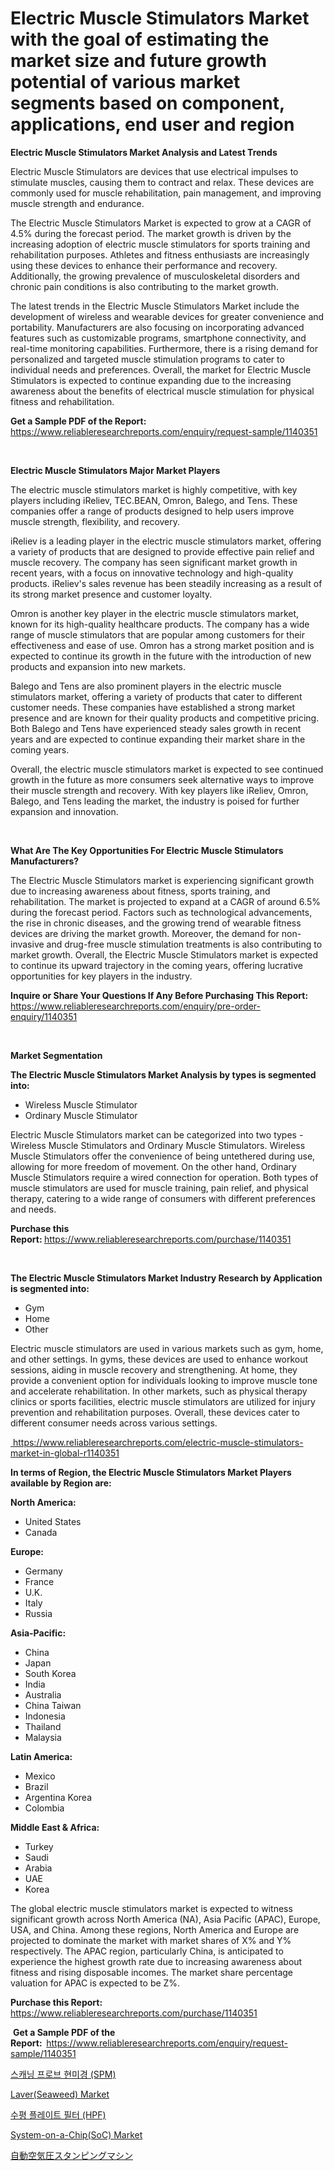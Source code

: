 <p><h1>Electric Muscle Stimulators Market with the goal of estimating the market size and future growth potential of various market segments based on component, applications, end user and region</h1></p><p><strong>Electric Muscle Stimulators Market Analysis and Latest Trends</strong></p>
<p><p>Electric Muscle Stimulators are devices that use electrical impulses to stimulate muscles, causing them to contract and relax. These devices are commonly used for muscle rehabilitation, pain management, and improving muscle strength and endurance.</p><p>The Electric Muscle Stimulators Market is expected to grow at a CAGR of 4.5% during the forecast period. The market growth is driven by the increasing adoption of electric muscle stimulators for sports training and rehabilitation purposes. Athletes and fitness enthusiasts are increasingly using these devices to enhance their performance and recovery. Additionally, the growing prevalence of musculoskeletal disorders and chronic pain conditions is also contributing to the market growth.</p><p>The latest trends in the Electric Muscle Stimulators Market include the development of wireless and wearable devices for greater convenience and portability. Manufacturers are also focusing on incorporating advanced features such as customizable programs, smartphone connectivity, and real-time monitoring capabilities. Furthermore, there is a rising demand for personalized and targeted muscle stimulation programs to cater to individual needs and preferences. Overall, the market for Electric Muscle Stimulators is expected to continue expanding due to the increasing awareness about the benefits of electrical muscle stimulation for physical fitness and rehabilitation.</p></p>
<p><strong>Get a Sample PDF of the Report:&nbsp;</strong> <a href="https://www.reliableresearchreports.com/enquiry/request-sample/1140351">https://www.reliableresearchreports.com/enquiry/request-sample/1140351</a></p>
<p>&nbsp;</p>
<p><strong>Electric Muscle Stimulators Major Market Players</strong></p>
<p><p>The electric muscle stimulators market is highly competitive, with key players including iReliev, TEC.BEAN, Omron, Balego, and Tens. These companies offer a range of products designed to help users improve muscle strength, flexibility, and recovery.</p><p>iReliev is a leading player in the electric muscle stimulators market, offering a variety of products that are designed to provide effective pain relief and muscle recovery. The company has seen significant market growth in recent years, with a focus on innovative technology and high-quality products. iReliev's sales revenue has been steadily increasing as a result of its strong market presence and customer loyalty.</p><p>Omron is another key player in the electric muscle stimulators market, known for its high-quality healthcare products. The company has a wide range of muscle stimulators that are popular among customers for their effectiveness and ease of use. Omron has a strong market position and is expected to continue its growth in the future with the introduction of new products and expansion into new markets.</p><p>Balego and Tens are also prominent players in the electric muscle stimulators market, offering a variety of products that cater to different customer needs. These companies have established a strong market presence and are known for their quality products and competitive pricing. Both Balego and Tens have experienced steady sales growth in recent years and are expected to continue expanding their market share in the coming years.</p><p>Overall, the electric muscle stimulators market is expected to see continued growth in the future as more consumers seek alternative ways to improve their muscle strength and recovery. With key players like iReliev, Omron, Balego, and Tens leading the market, the industry is poised for further expansion and innovation.</p></p>
<p>&nbsp;</p>
<p><strong>What Are The Key Opportunities For Electric Muscle Stimulators Manufacturers?</strong></p>
<p><p>The Electric Muscle Stimulators market is experiencing significant growth due to increasing awareness about fitness, sports training, and rehabilitation. The market is projected to expand at a CAGR of around 6.5% during the forecast period. Factors such as technological advancements, the rise in chronic diseases, and the growing trend of wearable fitness devices are driving the market growth. Moreover, the demand for non-invasive and drug-free muscle stimulation treatments is also contributing to market growth. Overall, the Electric Muscle Stimulators market is expected to continue its upward trajectory in the coming years, offering lucrative opportunities for key players in the industry.</p></p>
<p><strong>Inquire or Share Your Questions If Any Before Purchasing This Report:</strong> <a href="https://www.reliableresearchreports.com/enquiry/pre-order-enquiry/1140351">https://www.reliableresearchreports.com/enquiry/pre-order-enquiry/1140351</a></p>
<p>&nbsp;</p>
<p><strong>Market Segmentation</strong></p>
<p><strong>The Electric Muscle Stimulators Market Analysis by types is segmented into:</strong></p>
<p><ul><li>Wireless Muscle Stimulator</li><li>Ordinary Muscle Stimulator</li></ul></p>
<p><p>Electric Muscle Stimulators market can be categorized into two types - Wireless Muscle Stimulators and Ordinary Muscle Stimulators. Wireless Muscle Stimulators offer the convenience of being untethered during use, allowing for more freedom of movement. On the other hand, Ordinary Muscle Stimulators require a wired connection for operation. Both types of muscle stimulators are used for muscle training, pain relief, and physical therapy, catering to a wide range of consumers with different preferences and needs.</p></p>
<p><strong>Purchase this Report:&nbsp;</strong><a href="https://www.reliableresearchreports.com/purchase/1140351">https://www.reliableresearchreports.com/purchase/1140351</a></p>
<p>&nbsp;</p>
<p><strong>The Electric Muscle Stimulators Market Industry Research by Application is segmented into:</strong></p>
<p><ul><li>Gym</li><li>Home</li><li>Other</li></ul></p>
<p><p>Electric muscle stimulators are used in various markets such as gym, home, and other settings. In gyms, these devices are used to enhance workout sessions, aiding in muscle recovery and strengthening. At home, they provide a convenient option for individuals looking to improve muscle tone and accelerate rehabilitation. In other markets, such as physical therapy clinics or sports facilities, electric muscle stimulators are utilized for injury prevention and rehabilitation purposes. Overall, these devices cater to different consumer needs across various settings.</p></p>
<p><a href="https://www.reliableresearchreports.com/electric-muscle-stimulators-market-in-global-r1140351">&nbsp;https://www.reliableresearchreports.com/electric-muscle-stimulators-market-in-global-r1140351</a></p>
<p><strong>In terms of Region, the Electric Muscle Stimulators Market Players available by Region are:</strong></p>
<p>
    <p> <strong> North America: </strong>
        <ul>
            <li>United States</li>
            <li>Canada</li>
        </ul>
        </p> 
    <p> <strong> Europe: </strong>
        <ul>
            <li>Germany</li>
            <li>France</li>
            <li>U.K.</li>
            <li>Italy</li>
            <li>Russia</li>
        </ul>
        </p> 
    <p> <strong> Asia-Pacific: </strong>
        <ul>
            <li>China</li>
            <li>Japan</li>
            <li>South Korea</li>
            <li>India</li>
            <li>Australia</li>
            <li>China Taiwan</li>
            <li>Indonesia</li>
            <li>Thailand</li>
            <li>Malaysia</li>
        </ul>
        </p> 
    <p> <strong> Latin America: </strong>
        <ul>
            <li>Mexico</li>
            <li>Brazil</li>
            <li>Argentina Korea</li>
            <li>Colombia</li>
        </ul>
        </p> 
    <p> <strong> Middle East & Africa: </strong>
        <ul>
            <li>Turkey</li>
            <li>Saudi</li>
            <li>Arabia</li>
            <li>UAE</li>
            <li>Korea</li>
        </ul>
    </p>
    </p>
<p><p>The global electric muscle stimulators market is expected to witness significant growth across North America (NA), Asia Pacific (APAC), Europe, USA, and China. Among these regions, North America and Europe are projected to dominate the market with market shares of X% and Y% respectively. The APAC region, particularly China, is anticipated to experience the highest growth rate due to increasing awareness about fitness and rising disposable incomes. The market share percentage valuation for APAC is expected to be Z%.</p></p>
<p><strong>Purchase this Report: </strong><a href="https://www.reliableresearchreports.com/purchase/1140351">https://www.reliableresearchreports.com/purchase/1140351</a></p>
<p>&nbsp;<strong>Get a Sample PDF of the Report:&nbsp;&nbsp;</strong><a href="https://www.reliableresearchreports.com/enquiry/request-sample/1140351">https://www.reliableresearchreports.com/enquiry/request-sample/1140351</a></p>
<p><strong></strong></p>
<p><p><a href="https://github.com/EthaWolf/Market-Research-Report-List-1/blob/main/5110121102116.md">스캐닝 프로브 현미경 (SPM)</a></p><p><a href="https://github.com/gladysalidde/Market-Research-Report-List-1/blob/main/laverseaweed-market.md">Laver(Seaweed) Market</a></p><p><a href="https://github.com/darrellockm3ytan895656/Market-Research-Report-List-2/blob/main/2472686102115.md">수평 플레이트 필터 (HPF)</a></p><p><a href="https://github.com/dimitrishawkinswaynenp91rgz/Market-Research-Report-List-2/blob/main/system-on-a-chipsoc-market.md">System-on-a-Chip(SoC) Market</a></p><p><a href="https://github.com/CarlieShields/Market-Research-Report-List-1/blob/main/7437492107751.md">自動空気圧スタンピングマシン</a></p></p>